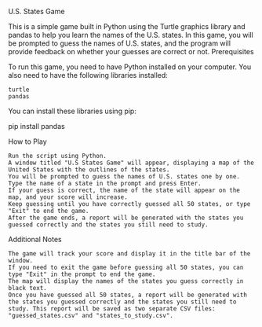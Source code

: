 U.S. States Game

This is a simple game built in Python using the Turtle graphics library and pandas to help you learn the names of the U.S. states. In this game, you will be prompted to guess the names of U.S. states, and the program will provide feedback on whether your guesses are correct or not.
Prerequisites

To run this game, you need to have Python installed on your computer. You also need to have the following libraries installed:

    turtle
    pandas

You can install these libraries using pip:

pip install pandas

How to Play

    Run the script using Python.
    A window titled "U.S States Game" will appear, displaying a map of the United States with the outlines of the states.
    You will be prompted to guess the names of U.S. states one by one.
    Type the name of a state in the prompt and press Enter.
    If your guess is correct, the name of the state will appear on the map, and your score will increase.
    Keep guessing until you have correctly guessed all 50 states, or type "Exit" to end the game.
    After the game ends, a report will be generated with the states you guessed correctly and the states you still need to study.

Additional Notes

    The game will track your score and display it in the title bar of the window.
    If you need to exit the game before guessing all 50 states, you can type "Exit" in the prompt to end the game.
    The map will display the names of the states you guess correctly in black text.
    Once you have guessed all 50 states, a report will be generated with the states you guessed correctly and the states you still need to study. This report will be saved as two separate CSV files: "guessed_states.csv" and "states_to_study.csv".

